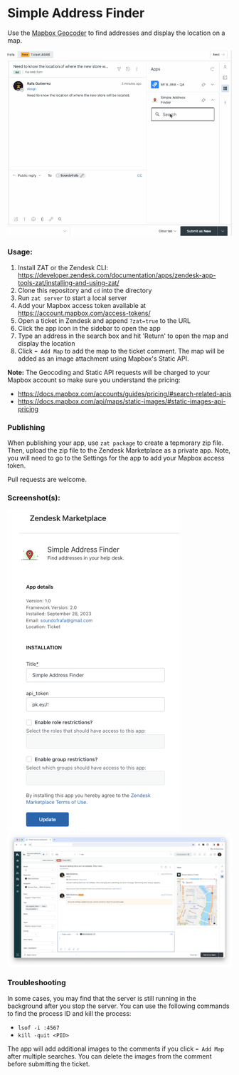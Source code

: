 # Simple Address Finder

Use the [Mapbox Geocoder](https://docs.mapbox.com/api/search/geocoding/) to find addresses and display the location on a map.

![image of adding map to sidebar and ticket](./assets/marketplace_map_app.gif)

### Usage:

1. Install ZAT or the Zendesk CLI: https://developer.zendesk.com/documentation/apps/zendesk-app-tools-zat/installing-and-using-zat/
2. Clone this repository and `cd` into the directory
3. Run `zat server` to start a local server
4. Add your Mapbox access token available at https://account.mapbox.com/access-tokens/
5. Open a ticket in Zendesk and append `?zat=true` to the URL
6. Click the app icon in the sidebar to open the app
7. Type an address in the search box and hit 'Return' to open the map and display the location
8. Click `⬅️ Add Map` to add the map to the ticket comment. The map will be added as an image attachment using Mapbox's Static API. 

**Note:** The Geocoding and Static API requests will be charged to your Mapbox account so make sure you understand the pricing: 
- https://docs.mapbox.com/accounts/guides/pricing/#search-related-apis
- https://docs.mapbox.com/api/maps/static-images/#static-images-api-pricing


### Publishing
When publishing your app, use `zat package` to create a tepmorary zip file. Then, upload the zip file to the Zendesk Marketplace as a private app. Note, you will need to go to the Settings for the app to add your Mapbox access token.

Pull requests are welcome.

### Screenshot(s):
![settings](./assets/settings.png)
![address-finder](./assets/simple-address-finder.png)

### Troubleshooting
In some cases, you may find that the server is still running in the background after you stop the server. You can use the following commands to find the process ID and kill the process:
- `lsof -i :4567`
- `kill -quit <PID>`

The app will add additional images to the comments if you click `⬅️ Add Map` after multiple searches. You can delete the images from the comment before submitting the ticket.
